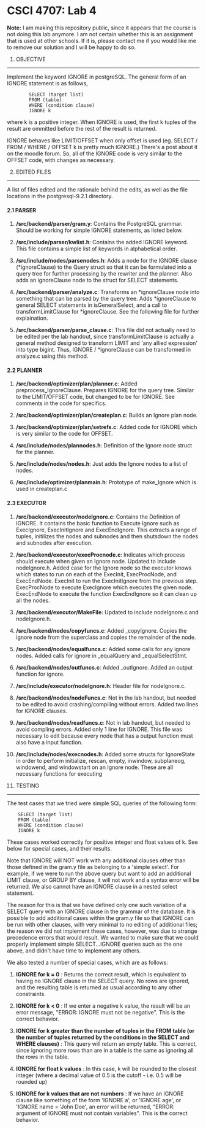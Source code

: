 CSCI 4707: Lab 4
==========

**Note:** I am making this repository public, since it appears that the course is not doing this lab 		anymore. I am not certain whether this is an assignment that is used at other schools. If it is, please contact me if 	you would like me to remove our solution and I will be happy to do so.


1. OBJECTIVE
------------
Implement the keyword IGNORE in postgreSQL. The general form of an IGNORE statement is as follows,

			SELECT (target list)
			FROM (table)
			WHERE (condition clause)
			IGNORE k

where k is a positive integer. When IGNORE is used, the first k tuples of the result are ommitted before the rest of 		the result is returned. 

IGNORE behaves like LIMIT/OFFSET when only offset is used (eg. SELECT / FROM / WHERE / OFFSET k is pretty much 		IGNORE.) There's a post about it on the moodle forum. So, all of the IGNORE code is very similar to the OFFSET
code, with changes as necessary. 
    
2. EDITED FILES
---------------

A list of files edited and the rationale behind the edits, as well as the file locations in the postgresql-9.2.1 		directory.

#### 2.1 PARSER

1. **/src/backend/parser/gram.y**: Contains the PostgreSQL grammar.
	Should be working for simple IGNORE statements, as listed below.
	
2. **/src/include/parser/kwlist.h**: Contains the added IGNORE keyword.
	This file contains a simple list of keywords in alphabetical order.
	
3. **/src/include/nodes/parsenodes.h**: Adds a node for the IGNORE clause 
	(*ignoreClause) to the Query struct so that it can be formulated into 
	a query tree for further processing by the rewriter and the planner. 
	Also adds an ignoreClause node to the struct for SELECT statements.
	
4. **/src/backend/parser/analyze.c**: Transforms an *ignoreClause node into 
	something that can be parsed by the query tree. Adds *ignoreClause 
    	to general SELECT statements in isGeneralSelect, and a call to
    	transformLimitClause for *ignoreClause. See the following file for 
    	further explaination. 

5. **/src/backend/parser/parse_clause.c**: This file did not actually need 
	to be edited per the lab handout, since transformLimitClause is 
	actually a general method designed to transform LIMIT and 'any 
	allied expression' into type bigint. Thus, IGNORE / *ignoreClause can be 
	transformed in analyze.c using this method.
	
#### 2.2 PLANNER

1. **/src/backend/optimizer/plan/planner.c**: Added preprocess_IgnoreClause. 
	Prepares IGNORE for the query tree. Similar to the LIMIT/OFFSET code, but changed
	to be for IGNORE. See comments in the code for specifics.

2. **/src/backend/optimizer/plan/createplan.c**: Builds an Ignore plan node.

3. **/src/backend/optimizer/plan/setrefs.c**: Added code for IGNORE which is 
	very similar to the code for OFFSET.

4. **/src/include/nodes/plannodes.h**: Definition of the Ignore node struct for the 
    	planner.

5. **/src/include/nodes/nodes.h**: Just adds the Ignore nodes to a list of nodes.

6. **/src/include/optimizer/planmain.h**: Prototype of make_Ignore which is used 
	in createplan.c

#### 2.3 EXECUTOR

1. **/src/backend/executor/nodeIgnore.c**: Contains the Definition of IGNORE. It 
	contains the basic function to Execute Ignore such as ExecIgnore, ExecInitIgnore 
	and ExecEndIgnore. This extracts a range of tuples, initilizes the nodes and 
	subnodes and then shutsdown the nodes and subnodes after execution. 

2. **/src/backend/executor/execProcnode.c**: Indicates which process should execute 
	when given an Ignore node. Updated to include nodeIgnore.h. Added case for the 
	Ignore node so the executor knows which states to run on each of the ExecInit, 
	ExecProcNode, and ExecEndNode. ExecInit to run the ExecInitIgnore from the 
	previous step. ExecProcNode to execute ExecIgnore which executes the given node. 
	ExecEndNode to execute the function ExecEndIgnore so it can clean up all the nodes.

3. **/src/backend/executor/MakeFile**: Updated to include nodeIgnore.c and 
	nodeIgnore.h.

4. **/src/backend/nodes/copyfuncs.c**: Added _copyIgnore. Copies the ignore node from 
	the superclass and copies the remainder of the node. 

5. **/src/backend/nodes/equalfuncs.c**: Added some calls for any ignore nodes. 
	Added calls for ignore in _equalQuery and _equalSelectStmt.  

6. **/src/backend/nodes/outfuncs.c**: Added _outIgnore. Added an output function for 
	ignore. 

7. **/src/include/executor/nodeIgnore.h**: Header file for nodeIgnore.c.

8. **/src/backend/nodes/nodeFuncs.c**: Not in the lab handout, but needed to 
	be edited to avoid crashing/compiling without errors. Added two lines for 
	IGNORE clauses. 

9. **/src/backend/nodes/readfuncs.c**: Not in lab handout, but needed to avoid compling 
	errors. Added only 1 line for IGNORE. This file was necessary to edit because 
	every node that has a output function must also have a input function. 

10. **/src/include/nodes/execnodes.h**: Added some structs for IgnoreState in order to 
	perform initialize, rescan, empty, inwindow, subplaneog, windowend, and windowstart
	on an Ignore node. These are all necessary functions for executing  


3. TESTING
----------

The test cases that we tried were simple SQL queries of the following form:

		SELECT (target list)
		FROM (table)
		WHERE (condition clause)
		IGNORE k

These cases worked correctly for positive integer and float values of k. See below for special cases, and their results. 

Note that IGNORE will NOT work with any additional clauses other than those defined in the gram.y file as belonging to a 'simple select'. For example, if we were to run the above query but want to add an additional LIMIT clause, or GROUP BY clause, it will not work and a syntax error will be returned. We also cannot have an IGNORE clause in a nested select statement.

The reason for this is that we have defined only one such variation of a SELECT query with an IGNORE clause in the grammar of the database. It is possible to add additional cases within the gram.y file so that IGNORE can be run with other clauses, with very minimal to no editing of additional files; the reason we did not implement these cases, however, was due to strange precedence errors that would result. We wanted to make sure that we could properly implement simple SELECT...IGNORE queries such as the one above, and didn't have time to implement any others.

We also tested a number of special cases, which are as follows:

1. **IGNORE for k = 0** : Returns the correct result, which is equivalent to having no IGNORE clause in the SELECT query. No rows are ignored, and the resulting table is returned as usual according to any other constraints.

2. **IGNORE for k < 0** : If we enter a negative k value, the result will be an error message, "ERROR: IGNORE must not be negative". This is the correct behavior.

3. **IGNORE for k greater than the number of tuples in the FROM table (or the number of tuples returned by the conditions in the SELECT and WHERE clauses)** : This query will return an empty table. This is correct, since ignoring more rows than are in a table is the same as ignoring all the rows in the table.

4. **IGNORE for float k values** : In this case, k will be rounded to the closest integer (where a decimal value of 0.5 is the cutoff - i.e. 0.5 will be rounded up)

5. **IGNORE for k values that are not numbers** : If we have an IGNORE clause like something of the form 'IGNORE a', or 'IGNORE age', or 'IGNORE name = 'John Doe', an error will be returned, "ERROR: argument of IGNORE must not contain variables". This is the correct behavior.



